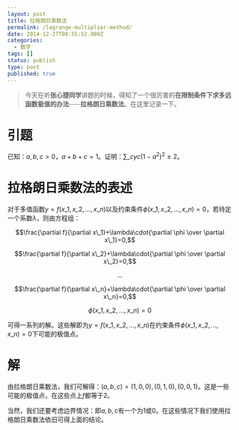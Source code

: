 ```yaml
---
layout: post
title: 拉格朗日乘数法
permalink: /lagrange-multiplier-method/
date: 2014-12-27T08:55:52.000Z
categories:
  - 数学
tags: []
status: publish
type: post
published: true
---
```


> 今天在听**张心捷同学**讲题的时候，得知了一个很厉害的**在限制条件下求多远函数极值的办法**----**拉格朗日乘数法**。在这里记录一下。

# **引题**
已知：$a,b,c>0$，$a+b+c=1$。证明：$\sum\_{cyc}(1-a^2)^2\geq 2$。

# **拉格朗日乘数法的表述**
对于多值函数$y=f(x\_1,x\_2,\ldots ,x\_n)$以及约束条件$\phi(x\_1,x\_2,\ldots,x\_n)=0$，若待定一个系数$\lambda$，则由方程组：

$$\frac{\partial f}{\partial x\_1}+\lambda\cdot{\partial \phi \over \partial x\_1}=0,$$

$$\frac{\partial f}{\partial x\_2}+\lambda\cdot{\partial \phi \over \partial x\_2}=0,$$

$$\ldots$$

$$\frac{\partial f}{\partial x\_n}+\lambda\cdot{\partial \phi \over \partial x\_n}=0,$$

$$\phi(x\_1,x\_2,\ldots,x\_n)=0$$

可得一系列的解。这些解即为$y=f(x\_1,x\_2,\ldots ,x\_n)$在约束条件$\phi(x\_1,x\_2,\ldots,x\_n)=0$下可能的极值点。

# **解**
由拉格朗日乘数法，我们可解得：$(a,b,c)=(1,0,0),(0,1,0),(0,0,1)$。这是一些可能的极值点，在这些点上$f$都等于2。

当然，我们还要考虑边界情况：即$a,b,c$有一个为1或0。在这些情况下我们使用拉格朗日乘数法依旧可得上面的结论。
